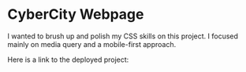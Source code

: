 # CyberCity Webpage

I wanted to brush up and polish my CSS skills on this project. I focused mainly on media query and a mobile-first approach.

Here is a link to the deployed project: 

